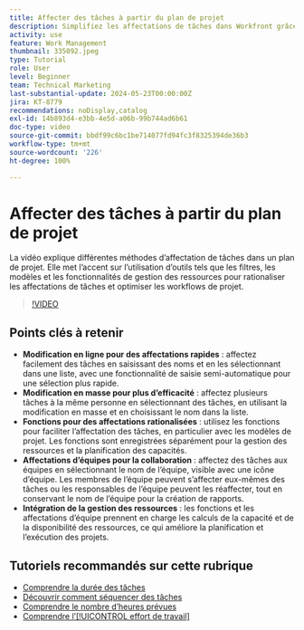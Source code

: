 ```yaml
---
title: Affecter des tâches à partir du plan de projet
description: Simplifiez les affectations de tâches dans Workfront grâce à la modification en ligne, la modification en masse, les fonctions pour la gestion des ressources, les affectations d’équipe pour la collaboration et les calculs de capacité des ressources pour une planification de projet efficace.
activity: use
feature: Work Management
thumbnail: 335092.jpeg
type: Tutorial
role: User
level: Beginner
team: Technical Marketing
last-substantial-update: 2024-05-23T00:00:00Z
jira: KT-8779
recommendations: noDisplay,catalog
exl-id: 14b893d4-e3bb-4e5d-a06b-99b744ad6b61
doc-type: video
source-git-commit: bbdf99c6bc1be714077fd94fc3f8325394de36b3
workflow-type: tm+mt
source-wordcount: '226'
ht-degree: 100%

---
```


# Affecter des tâches à partir du plan de projet

La vidéo explique différentes méthodes d’affectation de tâches dans un plan de projet. Elle met l’accent sur l’utilisation d’outils tels que les filtres, les modèles et les fonctionnalités de gestion des ressources pour rationaliser les affectations de tâches et optimiser les workflows de projet.


>[!VIDEO](https://video.tv.adobe.com/v/335092/?quality=12&learn=on&enablevpops=1)

## Points clés à retenir

* **Modification en ligne pour des affectations rapides** : affectez facilement des tâches en saisissant des noms et en les sélectionnant dans une liste, avec une fonctionnalité de saisie semi-automatique pour une sélection plus rapide.
* **Modification en masse pour plus d’efficacité** : affectez plusieurs tâches à la même personne en sélectionnant des tâches, en utilisant la modification en masse et en choisissant le nom dans la liste.
* **Fonctions pour des affectations rationalisées** : utilisez les fonctions pour faciliter l’affectation des tâches, en particulier avec les modèles de projet. Les fonctions sont enregistrées séparément pour la gestion des ressources et la planification des capacités.
* **Affectations d’équipes pour la collaboration** : affectez des tâches aux équipes en sélectionnant le nom de l’équipe, visible avec une icône d’équipe. Les membres de l’équipe peuvent s’affecter eux-mêmes des tâches ou les responsables de l’équipe peuvent les réaffecter, tout en conservant le nom de l’équipe pour la création de rapports.
* **Intégration de la gestion des ressources** : les fonctions et les affectations d’équipe prennent en charge les calculs de la capacité et de la disponibilité des ressources, ce qui améliore la planification et l’exécution des projets.


## Tutoriels recommandés sur cette rubrique

* [Comprendre la durée des tâches](/help/manage-work/tasks/understand-task-durations.md)
* [Découvrir comment séquencer des tâches](/help/manage-work/tasks/learn-to-sequence-tasks.md)
* [Comprendre le nombre d’heures prévues](/help/manage-work/tasks/understand-planned-hours.md)
* [Comprendre l’[!UICONTROL effort de travail]](/help/manage-work/tasks/understand-work-effort.md)

